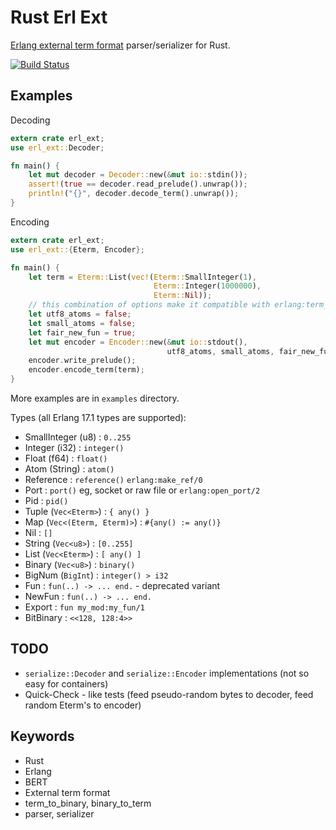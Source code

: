 Rust Erl Ext
============

[Erlang external term format](http://erlang.org/doc/apps/erts/erl_ext_dist.html)
parser/serializer for Rust.

[![Build Status](https://travis-ci.org/seriyps/rust-erl-ext.png?branch=master)](https://travis-ci.org/seriyps/rust-erl-ext)

Examples
-------

Decoding

```rust
extern crate erl_ext;
use erl_ext::Decoder;

fn main() {
    let mut decoder = Decoder::new(&mut io::stdin());
    assert!(true == decoder.read_prelude().unwrap());
    println!("{}", decoder.decode_term().unwrap());
}
```

Encoding

```rust
extern crate erl_ext;
use erl_ext::{Eterm, Encoder};

fn main() {
    let term = Eterm::List(vec!(Eterm::SmallInteger(1),
                                Eterm::Integer(1000000),
                                Eterm::Nil));
    // this combination of options make it compatible with erlang:term_to_binary/1
    let utf8_atoms = false;
    let small_atoms = false;
    let fair_new_fun = true;
    let mut encoder = Encoder::new(&mut io::stdout(),
                                   utf8_atoms, small_atoms, fair_new_fun);
    encoder.write_prelude();
    encoder.encode_term(term);
}
```

More examples are in `examples` directory.

Types (all Erlang 17.1 types are supported):

* SmallInteger (u8)     : `0..255`
* Integer (i32)         : `integer()`
* Float (f64)           : `float()`
* Atom (String)         : `atom()`
* Reference             : `reference()` `erlang:make_ref/0`
* Port                  : `port()` eg, socket or raw file or `erlang:open_port/2`
* Pid                   : `pid()`
* Tuple (`Vec<Eterm>`)  : `{ any() }`
* Map (`Vec<(Eterm, Eterm)>`) : `#{any() := any()}`
* Nil                   : `[]`
* String (`Vec<u8>`)    : `[0..255]`
* List (`Vec<Eterm>`)   : `[ any() ]`
* Binary (`Vec<u8>`)    : `binary()`
* BigNum (`BigInt`)     : `integer() > i32`
* Fun                   : `fun(..) -> ... end.` - deprecated variant
* NewFun                : `fun(..) -> ... end.`
* Export                : `fun my_mod:my_fun/1`
* BitBinary             : `<<128, 128:4>>`


TODO
----

* `serialize::Decoder` and `serialize::Encoder` implementations (not so easy for containers)
* Quick-Check - like tests (feed pseudo-random bytes to decoder, feed random Eterm's to encoder)

Keywords
--------

* Rust
* Erlang
* BERT
* External term format
* term_to_binary, binary_to_term
* parser, serializer
